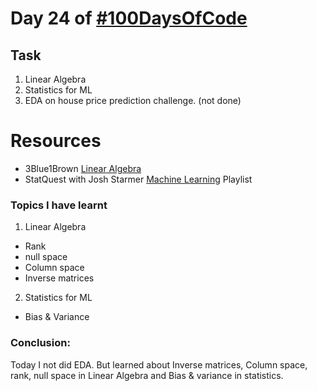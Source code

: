 # Day 24 of [#100DaysOfCode](https://twitter.com/Param3021/status/1541402854761541632)

## Task
1. Linear Algebra
2. Statistics for ML
3. EDA on house price prediction challenge.     (not done)

# Resources
- 3Blue1Brown [Linear Algebra](https://www.youtube.com/playlist?list=PLZHQObOWTQDPD3MizzM2xVFitgF8hE_ab)
- StatQuest with Josh Starmer [Machine Learning](https://www.youtube.com/playlist?list=PLblh5JKOoLUICTaGLRoHQDuF_7q2GfuJF) Playlist

### Topics I have learnt
1. Linear Algebra
- Rank
- null space
- Column space
- Inverse matrices
2. Statistics for ML
- Bias & Variance

### Conclusion:
Today I not did EDA. But learned about Inverse matrices, Column space, rank, null space in Linear Algebra and Bias & variance in statistics.